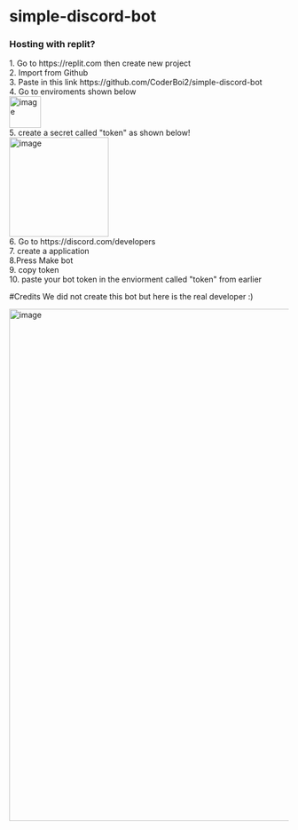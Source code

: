 # simple-discord-bot

<h3> Hosting with replit? </h3>
<p>1. Go to https://replit.com then create new project
<br>
 2. Import from Github
<br>
3. Paste in this link https://github.com/CoderBoi2/simple-discord-bot
<br>
4. Go to enviroments shown below
<br> 
<img width="57" alt="image" src="https://user-images.githubusercontent.com/103612036/163289398-131ed4c7-bef8-4e0a-9324-3f66166b10ad.png">
<br>
5. create a secret called "token" as shown below!
<br>
<img width="179" alt="image" src="https://user-images.githubusercontent.com/103612036/163289566-2be58fef-8a17-4fd9-bf11-e060b63e5f77.png">
  <br>
6. Go to https://discord.com/developers
<br>
7. create a application
<br>
8.Press Make bot
<br>
9. copy token
<br>
10. paste your bot token in the enviorment called "token" from earlier



#Credits
We did not create this bot but here is the real developer :)

<img width="922" alt="image" src="https://user-images.githubusercontent.com/103612036/163289876-c0b0a7e2-e472-4f50-9ed5-148398af6cf6.png">
